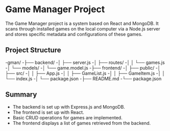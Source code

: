 # Game Manager Project

The Game Manager project is a system based on React and MongoDB. It scans through installed games on the local computer via a Node.js server and stores specific metadata and configurations of these games.

## Project Structure

-gman/
-├── backend/
-│   ├── server.js
-│   ├── routes/
-│   │   └── games.js
-│   └── models/
-│       └── game.model.js
-├── frontend/
-│   ├── public/
-│   ├── src/
-│   │   ├── App.js
-│   │   ├── GameList.js
-│   │   ├── GameItem.js
-│   │   └── index.js
-│   └── package.json
-├── README.md
-└── package.json

## Summary

- The backend is set up with Express.js and MongoDB.
- The frontend is set up with React.
- Basic CRUD operations for games are implemented.
- The frontend displays a list of games retrieved from the backend.